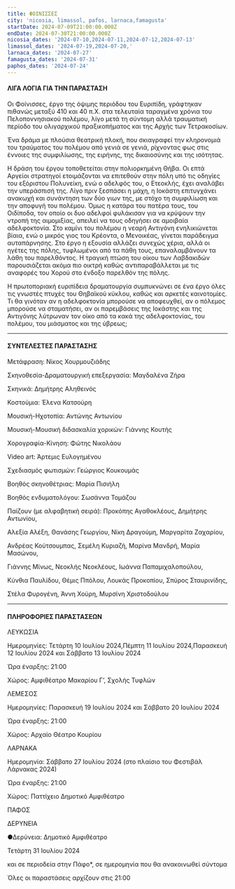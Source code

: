 ```yaml
---
title: ΦΟΙΝΙΣΣΕΣ
city: 'nicosia, limassol, pafos, larnaca,famagusta'
startDate: 2024-07-09T21:00:00.000Z
endDate: 2024-07-30T21:00:00.000Z
nicosia_dates: '2024-07-10,2024-07-11,2024-07-12,2024-07-13'
limassol_dates: '2024-07-19,2024-07-20,'
larnaca_dates: '2024-07-27'
famagusta_dates: '2024-07-31'
paphos_dates: '2024-07-24'
---
```


#### ΛΙΓΑ ΛΟΓΙΑ ΓΙΑ ΤΗΝ ΠΑΡΑΣΤΑΣΗ

Οι Φοίνισσες, έργο της όψιμης περιόδου του Ευριπίδη, γράφτηκαν πιθανώς μεταξύ 410 και 40 π.Χ. στα τελευταία ταραγμένα χρόνια του Πελοποννησιακού πολέμου, λίγο μετά τη σύντομη αλλά τραυματική περίοδο του ολιγαρχικού πραξικοπήματος και της Αρχής των Τετρακοσίων.

Ένα δράμα με πλούσια θεατρική πλοκή, που σκιαγραφεί την κληρονομιά του τραύματος του πολέμου από γενιά σε γενιά, ρίχνοντας φως στις έννοιες της συμφιλίωσης, της ειρήνης, της δικαιοσύνης και της ισότητας.

Η δράση του έργου τοποθετείται στην πολιορκημένη Θήβα. Οι επτά Αργείοι στρατηγοί ετοιμάζονται να επιτεθούν στην πόλη υπό τις οδηγίες του εξόριστου Πολυνείκη, ενώ ο αδελφός του, ο Ετεοκλής, έχει αναλάβει την υπεράσπισή της. Λίγο πριν ξεσπάσει η μάχη, η Ιοκάστη επιτυγχάνει ανακωχή και συνάντηση των δύο γιων της, με στόχο τη συμφιλίωση και την αποφυγή του πολέμου. Όμως η κατάρα του πατέρα τους, του Οιδίποδα, τον οποίο οι δυο αδελφοί φυλάκισαν για να κρύψουν την ντροπή της αιμομιξίας, απειλεί να τους οδηγήσει σε αμοιβαία αδελφοκτονία. Στο καμίνι του πολέμου η νεαρή Αντιγόνη ενηλικιώνεται βίαια, ενώ ο μικρός γιος του Κρέοντα, ο Μενοικέας, γίνεται παράδειγμα αυταπάρνησης. Στο έργο η εξουσία αλλάζει συνεχώς χέρια, αλλά οι ηγέτες της πόλης, τυφλωμένοι από τα πάθη τους, επαναλαμβάνουν τα λάθη του παρελθόντος. Η τραγική πτώση του οίκου των Λαβδακιδών παρουσιάζεται ακόμα πιο οικτρή καθώς αντιπαραβάλλεται με τις αναφορές του Xορού στο ένδοξο παρελθόν της πόλης.

Η πρωτοποριακή ευριπίδεια δραματουργία συμπυκνώνει σε ένα έργο όλες τις γνωστές πτυχές του Θηβαϊκού κύκλου, καθώς και αρκετές καινοτομίες. Τι θα γινόταν αν η αδελφοκτονία μπορούσε να αποφευχθεί, αν ο πόλεμος μπορούσε να σταματήσει, αν οι παρεμβάσεις της Ιοκάστης και της Αντιγόνης λύτρωναν τον οίκο από τα κακά της αδελφοκτονίας, του πολέμου, του μιάσματος και της ύβρεως;

***

#### ΣΥΝΤΕΛΕΣΤΕΣ ΠΑΡΑΣΤΑΣΗΣ

Μετάφραση: Νίκος Χουρμουζιάδης

Σκηνοθεσία-Δραματουργική επεξεργασία: Μαγδαλένα Ζήρα

Σκηνικά: Δημήτρης Αληθεινός

Κοστούμια: Έλενα Κατσούρη

Μουσική-Ηχοτοπία: Αντώνης Αντωνίου

Μουσική-Μουσική διδασκαλία χορικών: Γιάννης Κουτής

Χορογραφία-Κίνηση: Φώτης Νικολάου

Video art: Άρτεμις Ευλογημένου

Σχεδιασμός φωτισμών: Γεώργιος Κουκουμάς

Βοηθός σκηνοθέτριας: Μαρία Πισιήλη

Βοηθός ενδυματολόγου: Σωσάννα Τομάζου

Παίζουν (με αλφαβητική σειρά): Προκόπης Αγαθοκλέους, Δημήτρης Αντωνίου,

Αλεξία Αλέξη, Θανάσης Γεωργίου, Νίκη Δραγούμη, Μαργαρίτα Ζαχαρίου,

Ανδρέας Κούτσουμπας, Σεμέλη Κυριαζή, Μαρίνα Μανδρή, Μαρία Μασώνου,

Γιάννης Μίνως, Νεοκλής Νεοκλέους, Ιωάννα Παπαμιχαλοπούλου,

Κύνθια Παυλίδου, Θέμις Ππόλου, Λουκάς Προκοπίου, Σπύρος Σταυρινίδης,

Στέλα Φυρογένη, Άννη Χούρη, Μυρσίνη Χριστοδούλου

***

#### ΠΛΗΡΟΦΟΡΙΕΣ ΠΑΡΑΣΤΑΣΕΩΝ

ΛΕΥΚΩΣΙΑ

Ημερομηνίες: Τετάρτη 10 Ιουλίου 2024,Πέμπτη 11 Ιουλίου 2024,Παρασκευή 12 Ιουλίου 2024 και Σάββατο 13 Ιουλίου 2024

Ώρα έναρξης: 21:00

Χώρος: Αμφιθέατρο Μακαρίου Γ’, Σχολής Τυφλών

ΛΕΜΕΣΟΣ

Ημερομηνίες: Παρασκευή 19 Ιουλίου 2024 και Σάββατο 20 Ιουλίου 2024

Ώρα έναρξης: 21:00

Χώρος: Αρχαίο Θέατρο Κουρίου

ΛΑΡΝΑΚΑ

Ημερομηνία: Σάββατο 27 Ιουλίου 2024 (στο πλαίσιο του Φεστιβάλ Λάρνακας 2024)

Ώρα έναρξης: 21:00

Χώρος: Παττίχειο Δημοτικό Αμφιθέατρο

 ΠΑΦΟΣ

ΔΕΡΥΝΕΙΑ

●Δερύνεια: Δημοτικό Αμφιθέατρο

Τετάρτη 31 Ιουλίου 2024

και σε περιοδεία στην Πάφο\*, σε ημερομηνία που θα ανακοινωθεί σύντομα

Όλες οι παραστάσεις αρχίζουν στις 21:00
